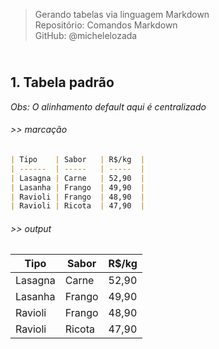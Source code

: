 > Gerando tabelas via linguagem Markdown    
> Repositório: Comandos Markdown  
> GitHub: @michelelozada
&nbsp;
     
&nbsp;     
**1. Tabela padrão**  
---
*Obs: O alinhamento default aqui é centralizado*  

###### >> marcação 
```markdown
| Tipo    | Sabor   | R$/kg  |
| ------  | -----   | -----  |
| Lasagna | Carne   | 52,90  |
| Lasanha | Frango  | 49,90  |
| Ravioli | Frango  | 48,90  |
| Ravioli | Ricota  | 47,90  |
```
###### >> output 
| Tipo    | Sabor   | R$/kg  |
| ------  | -----   | -----  |
| Lasagna | Carne   | 52,90  |
| Lasanha | Frango  | 49,90  |
| Ravioli | Frango  | 48,90  |
| Ravioli | Ricota  | 47,90  |